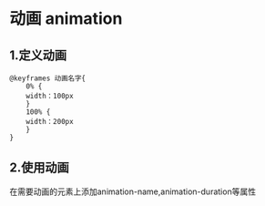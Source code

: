 # 动画 animation
## 1.定义动画
```
@keyframes 动画名字{
    0% {
    width：100px
    }
    100% {
    width：200px
    }
}
```
## 2.使用动画
在需要动画的元素上添加animation-name,animation-duration等属性